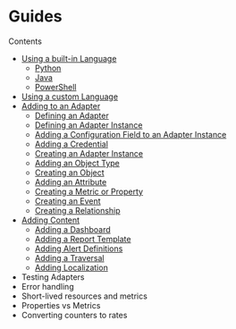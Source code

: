 Guides
======
Contents
* [Using a built-in Language](builtin_language.md)
  * [Python](python_project.md)
  * [Java](java_project.md)
  * [PowerShell](powershell_project.md)
* [Using a custom Language](custom_language.md)
* [Adding to an Adapter](adding_to_an_adapter.md)
  * [Defining an Adapter](adding_to_an_adapter.md#defining-an-adapter)
  * [Defining an Adapter Instance](adding_to_an_adapter.md#defining-an-adapter-instance)
  * [Adding a Configuration Field to an Adapter Instance](adding_to_an_adapter.md#adding-a-configuration-field-to-an-adapter-instance)
  * [Adding a Credential](adding_to_an_adapter.md#adding-a-credential)
  * [Creating an Adapter Instance](adding_to_an_adapter.md#creating-an-adapter-instance)
  * [Adding an Object Type](adding_to_an_adapter.md#adding-an-object-type)
  * [Creating an Object](adding_to_an_adapter.md#creating-an-object)
  * [Adding an Attribute](adding_to_an_adapter.md#adding-an-attribute)
  * [Creating a Metric or Property](adding_to_an_adapter.md#creating-a-metric-or-property)
  * [Creating an Event](adding_to_an_adapter.md#creating-an-event)
  * [Creating a Relationship](adding_to_an_adapter.md#creating-a-relationship)
* [Adding Content](adding_content.md)
  * [Adding a Dashboard](adding_content.md#adding-a-dashboard)
  * [Adding a Report Template](adding_content.md#adding-a-report-template)
  * [Adding Alert Definitions](adding_content.md#adding-alert-definitions)
  * [Adding a Traversal](adding_content.md#adding-a-traversal)
  * [Adding Localization](adding_content.md#adding-localization)
* Testing Adapters
* Error handling
* Short-lived resources and metrics
* Properties vs Metrics
* Converting counters to rates
